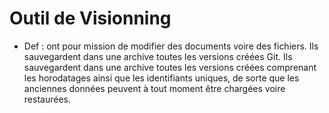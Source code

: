 # Outil de Visionning 

 - Def :
    ont pour mission de modifier des documents voire des fichiers. Ils sauvegardent dans une archive toutes les versions créées
 Git.
 Ils sauvegardent dans une archive toutes les versions créées comprenant les horodatages ainsi que les identifiants uniques, de sorte que les anciennes données peuvent à tout moment être chargées voire restaurées.
